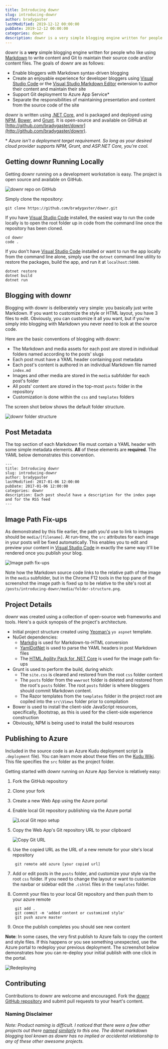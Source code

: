```yaml
---
title: Introducing downr
slug: introducing-downr
author: bradygaster
lastModified: 2019-12-12 00:00:00
pubDate: 2019-12-12 00:00:00
categories: downr
description: downr is a very simple blogging engine written for people who like using Visual Studio Code to write content in Markdown format
---
```


downr is a **very** simple blogging engine written for people who like using [Markdown](https://en.wikipedia.org/wiki/Markdown) to write content and Git to maintain their source code and/or content files. The goals of downr are as follows:

* Enable bloggers with Markdown syntax-driven blogging
* Create an enjoyable experience for developer bloggers using [Visual Studio Code](http://code.visualstudio.com) or the [Visual Studio Markdown Editor](https://marketplace.visualstudio.com/items?itemName=MadsKristensen.MarkdownEditor) extension to author their content and maintain their site
* Support Git deployment to Azure App Service*
* Separate the responsibilities of maintaining presentation and content from the source code of the site

downr is written using [.NET Core](https://www.microsoft.com/net/core), and is packaged and deployed using [NPM](http://npmjs.com), [Bower](http://bower.io), and [Grunt](http://gruntjs.com). It is open-source and available on GitHub at [http://github.com/bradygaster/downr](http://github.com/bradygaster/downr). 

\* *Azure isn't a deployment target requirement. So long as your desired cloud provider supports NPM, Grunt, and ASP.NET Core, you're cool.*

## Getting downr Running Locally

Getting downr running on a development workstation is easy. The project is open source and available on GitHub. 

![downr repo on GitHub](media/github.png)

Simply clone the repository:

    git clone https://github.com/bradygaster/downr.git

If you have [Visual Studio Code](http://code.visualstudio.com) installed, the easiest way to run the code locally is to open the root folder up in code from the command line once the repository has been cloned. 

    cd downr
    code .

If you don't have [Visual Studio Code](http://code.visualstudio.com) installed or want to run the app locally from the command line alone, simply use the `dotnet` command line utility to restore the packages, build the app, and run it at `localhost:5000`. 

    dotnet restore
    dotnet build
    dotnet run

## Blogging with downr

Blogging with downr is deliberately very simple: you basically just write Markdown. If you want to customize the style or HTML layout, you have 3 files to edit. Obviously, you can customize it all you want, but if you're simply into blogging with Markdown you never need to look at the source code. 

Here are the basic conventions of blogging with downr:

* The Markdown and media assets for each post are stored in individual folders named according to the posts' slugs
* Each post must have a YAML header containing post metadata
* Each post's content is authored in an individual Markdown file named `index.md`
* Images and other media are stored in the `media` subfolder for each post's folder
* All posts' content are stored in the top-most `posts` folder in the repository
* Customization is done within the `css` and `templates` folders 

The screen shot below shows the default folder structure. 

![downr folder structure](media/folder-structure.png)

## Post Metadata

The top section of each Markdown file must contain a YAML header with some simple metadata elements. **All** of these elements are **required**. The YAML below demonstrates this convention. 

    ---
    title: Introducing downr
    slug: introducing-downr
    author: bradygaster
    lastModified: 2017-01-06 12:00:00
    pubDate: 2017-01-06 12:00:00
    categories: downr
    description: Each post should have a description for the index page and for the RSS feed
    ---

## Image Path Fix-ups

As demonstrated by this file earlier, the path you'd use to link to images should be `media/[filename]`. At run-time, the `src` attributes for each image in your posts will be fixed automatically. This enables you to edit and preview your content in [Visual Studio Code](http://code.visualstudio.com) in exactly the same way it'll be rendered once you publish your blog. 

![Image path fix-ups](media/image-pathing.png)

Note how the Markdown source code links to the relative path of the image in the `media` subfolder, but in the Chrome F12 tools in the top pane of the screenshot the image path is fixed up to be relative to the site's root at `/posts/introducing-downr/media/folder-structure.png`. 

## Project Details

downr was created using a collection of open-source web frameworks and tools. Here's a quick synopsis of the project's architecture. 

* Initial project structure created using [Yeoman's](http://yeoman.io/) `yo aspnet` template. 
* NuGet dependencies:
    * [Markdig](https://github.com/lunet-io/markdig) is used for Markdown-to-HTML conversion
    * [YamlDotNet](http://aaubry.net/pages/yamldotnet.html) is used to parse the YAML headers in post Markdown files
    * The [HTML Agility Pack for .NET Core](https://github.com/zulfahmi93/HtmlAgilityPack.NetCore) is used for the image path fix-ups
* Grunt is used to perform the build, during which:
    * The `site.css` is cleared and restored from the root `css` folder content
    * The `posts` folder from the `wwwroot` folder is deleted and restored from the root's `posts` folder. The root `posts` folder is where bloggers should commit Markdown content. 
    * The Razor templates from the `templates` folder in the project root are copiled into the `src\Views` folder prior to compilation 
* Bower is used to install the client-side JavaScript resources, specifically, Bootstrap, as this is used for the client-side experience construction
* Obviously, NPM is being used to install the build resources

## Publishing to Azure

Included in the source code is an Azure Kudu deployment script (a `.deployment` file). You can learn more about these files on the [Kudu Wiki](https://github.com/projectkudu/kudu/wiki/Custom-Deployment-Script). This file specifies the `src` folder as the project folder. 

Getting started with downr running on Azure App Service is relatively easy:

1. Fork the GitHub repository
1. Clone your fork
1. Create a new Web App using the Azure portal
1. Enable local Git repository publishing via the Azure portal

    ![Local Git repo setup](media/set-up-git-repo.png)

1. Copy the Web App's Git repository URL to your clipboard

    ![Copy Git URL](media/copy-git-url.png)

1. Use the copied URL as the URL of a new remote for your site's local repository

        git remote add azure [your copied url]

1. Add or edit posts in the `posts` folder, and customize your style via the root `css` folder. If you need to change the layout or want to customize the navbar or sidebar edit the `.cshtml` files in the `templates` folder. 
1. Commit your files to your local Git repository and then push them to your azure remote 

        git add .
        git commit -m 'added content or customized style'
        git push azure master

1. Once the publish completes you should see new content 

**Note**: In some cases, the very first publish to Azure fails to copy the content and style files. If this happens or you see something unexpected, use the Azure portal to redeploy your previous deployment. The screenshot below demonstrates how you can re-deploy your initial publish with one click in the portal. 

![Redeploying](media/redeploy.png)

## Contributing

Contributions to downr are welcome and encouraged. Fork the [downr GitHub repository](http://github.com/bradygaster/downr) and submit pull requests to your heart's content. 

### Naming Disclaimer
*Note: Product naming is difficult. I noticed that there were a few other projects out there [named](https://github.com/duhruh/Downr) [similarly](https://downr.codeplex.com/) to this one. The dotnet markdown blogging tool known as downr has no implied or accidental relationship to any of these other awesome projects.*